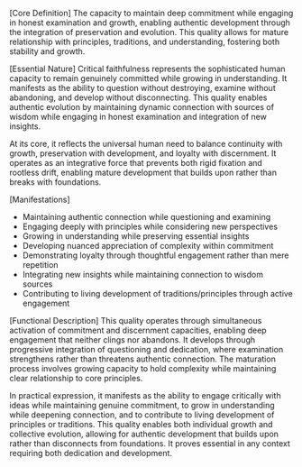 [Core Definition]
The capacity to maintain deep commitment while engaging in honest examination and growth, enabling authentic development through the integration of preservation and evolution. This quality allows for mature relationship with principles, traditions, and understanding, fostering both stability and growth.

[Essential Nature]
Critical faithfulness represents the sophisticated human capacity to remain genuinely committed while growing in understanding. It manifests as the ability to question without destroying, examine without abandoning, and develop without disconnecting. This quality enables authentic evolution by maintaining dynamic connection with sources of wisdom while engaging in honest examination and integration of new insights.

At its core, it reflects the universal human need to balance continuity with growth, preservation with development, and loyalty with discernment. It operates as an integrative force that prevents both rigid fixation and rootless drift, enabling mature development that builds upon rather than breaks with foundations.

[Manifestations]
- Maintaining authentic connection while questioning and examining
- Engaging deeply with principles while considering new perspectives
- Growing in understanding while preserving essential insights
- Developing nuanced appreciation of complexity within commitment
- Demonstrating loyalty through thoughtful engagement rather than mere repetition
- Integrating new insights while maintaining connection to wisdom sources
- Contributing to living development of traditions/principles through active engagement

[Functional Description]
This quality operates through simultaneous activation of commitment and discernment capacities, enabling deep engagement that neither clings nor abandons. It develops through progressive integration of questioning and dedication, where examination strengthens rather than threatens authentic connection. The maturation process involves growing capacity to hold complexity while maintaining clear relationship to core principles.

In practical expression, it manifests as the ability to engage critically with ideas while maintaining genuine commitment, to grow in understanding while deepening connection, and to contribute to living development of principles or traditions. This quality enables both individual growth and collective evolution, allowing for authentic development that builds upon rather than disconnects from foundations. It proves essential in any context requiring both dedication and development.